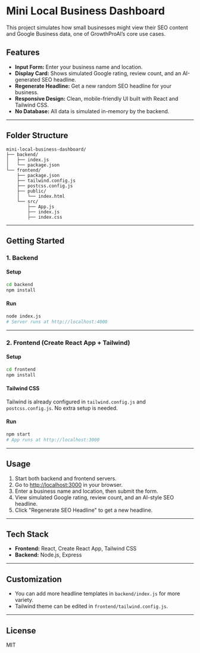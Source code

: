 # Mini Local Business Dashboard

This project simulates how small businesses might view their SEO content and Google Business data, one of GrowthProAI’s core use cases.

## Features

- **Input Form:** Enter your business name and location.
- **Display Card:** Shows simulated Google rating, review count, and an AI-generated SEO headline.
- **Regenerate Headline:** Get a new random SEO headline for your business.
- **Responsive Design:** Clean, mobile-friendly UI built with React and Tailwind CSS.
- **No Database:** All data is simulated in-memory by the backend.

---

## Folder Structure

```
mini-local-business-dashboard/
├── backend/
│   ├── index.js
│   └── package.json
└── frontend/
    ├── package.json
    ├── tailwind.config.js
    ├── postcss.config.js
    ├── public/
    │   └── index.html
    └── src/
        ├── App.js
        ├── index.js
        ├── index.css
```

---

## Getting Started

### 1. Backend

#### Setup

```bash
cd backend
npm install
```

#### Run

```bash
node index.js
# Server runs at http://localhost:4000
```

---

### 2. Frontend (Create React App + Tailwind)

#### Setup

```bash
cd frontend
npm install
```

#### Tailwind CSS

Tailwind is already configured in `tailwind.config.js` and `postcss.config.js`.
No extra setup is needed.

#### Run

```bash
npm start
# App runs at http://localhost:3000
```

---

## Usage

1. Start both backend and frontend servers.
2. Go to [http://localhost:3000](http://localhost:3000) in your browser.
3. Enter a business name and location, then submit the form.
4. View simulated Google rating, review count, and an AI-style SEO headline.
5. Click "Regenerate SEO Headline" to get a new headline.

---

## Tech Stack

- **Frontend:** React, Create React App, Tailwind CSS
- **Backend:** Node.js, Express

---

## Customization

- You can add more headline templates in `backend/index.js` for more variety.
- Tailwind theme can be edited in `frontend/tailwind.config.js`.

---

## License

MIT
